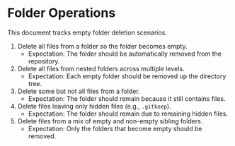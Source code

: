 # Folder Operations

This document tracks empty folder deletion scenarios.

1. Delete all files from a folder so the folder becomes empty.
   - Expectation: The folder should be automatically removed from the repository.
2. Delete all files from nested folders across multiple levels.
   - Expectation: Each empty folder should be removed up the directory tree.
3. Delete some but not all files from a folder.
   - Expectation: The folder should remain because it still contains files.
4. Delete files leaving only hidden files (e.g., `.gitkeep`).
   - Expectation: The folder should remain due to remaining hidden files.
5. Delete files from a mix of empty and non-empty sibling folders.
   - Expectation: Only the folders that become empty should be removed.
